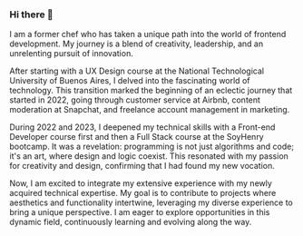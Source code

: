 ### Hi there 👋

I am a former chef who has taken a unique path into the world of frontend development. My journey is a blend of creativity, leadership, and an unrelenting pursuit of innovation.

After starting with a UX Design course at the National Technological University of Buenos Aires, I delved into the fascinating world of technology. This transition marked the beginning of an eclectic journey that started in 2022, going through customer service at Airbnb, content moderation at Snapchat, and freelance account management in marketing.

During 2022 and 2023, I deepened my technical skills with a Front-end Developer course first and then a Full Stack course at the SoyHenry bootcamp. It was a revelation: programming is not just algorithms and code; it's an art, where design and logic coexist. This resonated with my passion for creativity and design, confirming that I had found my new vocation.

Now, I am excited to integrate my extensive experience with my newly acquired technical expertise. My goal is to contribute to projects where aesthetics and functionality intertwine, leveraging my diverse experience to bring a unique perspective. I am eager to explore opportunities in this dynamic field, continuously learning and evolving along the way.
